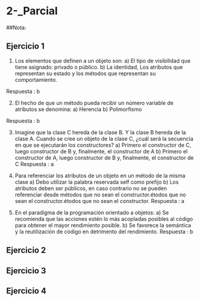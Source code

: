 # 2-_Parcial

##Nota: 


## Ejercicio 1

1) Los elementos que definen a un objeto son:
  a) El tipo de visibilidad que tiene asignado: privado o público.
  b) La identidad, Los atributos que representan su estado y los métodos que representan su
  comportamiento.

  Respuesta : b

2) El hecho de que un método pueda recibir un número variable de atributos se denomina:
  a) Herencia
  b) Polimorfismo

  Respuesta : b

3) Imagine que la clase C hereda de la clase B. Y la clase B hereda de la clase A. Cuando se cree
  un objeto de la clase C, ¿cuál será la secuencia en que se ejecutarán los constructores?
  a) Primero el constructor de C, luego constructor de B y, finalmente, el constructor de A
  b) Primero el constructor de A, luego constructor de B y, finalmente, el constructor de C
  Respuesta : a

4) Para referenciar los atributos de un objeto en un método de la misma clase
  a) Debo utilizar la palabra reservada self como prefijo
  b) Los atributos deben ser públicos, en caso contrario no se pueden referenciar desde
  métodos que no sean el constructor.étodos que no sean el constructor.étodos que no
  sean el constructor.
  Respuesta : a

5) En el paradigma de la programación orientado a objetos:
  a) Se recomienda que las acciones estén lo más acopladas posibles al código para
  obtener el mayor rendimiento posible.
  b) Se favorece la semántica y la reutilización de código en detrimento del rendimiento.
  Respuesta : b
 
## Ejercicio 2
## Ejercicio 3
## Ejercicio 4
